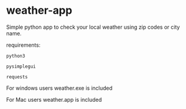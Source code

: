 # weather-app

Simple python app to check your local weather using zip codes or city name.

requirements:

    python3
    
    pysimplegui
    
    requests
    
For windows users weather.exe is included

For Mac users weather.app is included
